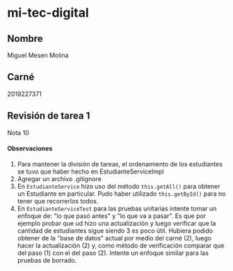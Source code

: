 # mi-tec-digital

## Nombre
Miguel Mesen Molina

## Carné
2019227371


## Revisión de tarea 1

Nota 10

#### Observaciones

1. Para mantener la división de tareas, el ordenamiento de los estudiantes se tuvo que haber hecho en EstudianteServiceImpl
2. Agregar un archivo .gitignore
3. En `EstudianteService` hizo uso del método `this.getAll()` para obtener un Estudiante en particular. Pudo haber utilizado `this.getById()` para no tener que recorrerlos todos.
4. En `EstudianteServiceTest` para las pruebas unitarias intente tomar un enfoque de: "lo que pasó antes" y "lo que va a pasar". Es que por ejemplo probar que ud hizo una actualización y luego verificar que la cantidad de estudiantes sigue siendo 3 es poco útil. Hubiera podido obtener de la "base de datos" actual por medio del carné (2), luego hacer la actualización (2) y, como método de verificación comparar que del paso (1) con el del paso (2). Intente un enfoque similar para las pruebas de borrado.

